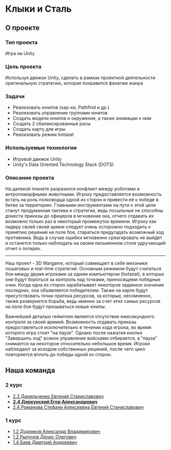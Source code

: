 # Клыки и Сталь

## О проекте
### Тип проекта
Игра на Unity

### Цель проекта
Используя движок Unity, сделать в рамках проектной деятельности оригинальную стратегию, которая понравится фанатам жанра

### Задачи
- Реализовать юнитов (хар-ки, Pathfind и др.)
- Реализовать управление группами юнитов
- Создать модели юнитов и окружения, а также анимации к ним
- Создать 2 сбалансированные расы
- Создать карту для игры
- Реализовать режим hotseat

### Используемые технологии
- Игровой движок Unity
- Unity's Data Oriented Technology Stack (DOTS)

### Описание проекта

На далекой планете разразился конфликт между роботами и антропоморфными животными. Игроку предоставляется возможность встать на роль полководца одной из сторон и привести её к победе в битве за территорию. Главными инструментами на пути к этой цели станут продуманная тактика и стратегия, ведь посыльные не способны донести приказы до офицеров в мгновение ока, отчего отдавать их возможно только раз в некоторый промежуток времени. Игроку как лидеру своей своей армии следует очень осторожно подходить к принятию решений на поле боя, стараться предугадать возможный ход противника. Ведь в случае ошибки мгновенно среагировать не выйдет и останется только наблюдать на своем письменном столе удручающий отчет о потерях.

___

Наш проект - 3D Wargame, который совмещает в себе механики пошаговых и real-time стратегий. Основным режимом будут считаться бои между двумя игроками за одним компьютером (hotseat), в которых они будут бороться за контроль над точками, приносящими победные очки. Когда одна из сторон зарабатывает некоторое заданное значение последних, она объявляется победителем. Также на карте будут присутствовать точки притока ресурсов, за которые, несомненно, также развернется борьба, ведь именно за счет этих самых ресурсов на поле боя будут призываться новые юниты.

Важнейшей деталью геймплея является отсутствие ежесекундного контроля за своей армией. Возможность отдавать приказы предоставляться исключительно в течении хода игрока, во время которого игра стоит "на паузе". Однако после нажатия кнопки "Завершить ход" всякое управление войсками отбирается, а "пауза" снимается на некоторое относительно небольшое время. Игроки наблюдают за исходом собственных решений, после чего цикл повторяется вплоть до победы одной из сторон.

## Наша команда

### 2 курс
- [2.3 Данильченко Евгений Станиславович](https://vk.com/mrdeys)
- **[2.4 Деркунский Егор Александрович](https://vk.com/cho_pinguesh "Тимлид команды")**
- [2.4 Романова Стефани Алексеевна Евгений Станиславович](https://vk.com/almondlovesyou)

### 1 курс
- [1.2 Дудников Александр Владимирович](https://vk.com/comrade_sasha_vd)
- [1.2 Рыпунов Денис Олегович](https://vk.com/denis_rypunov)
- [1.4 Баев Дмитрий Андреевич](https://vk.com/templarabuzer)
